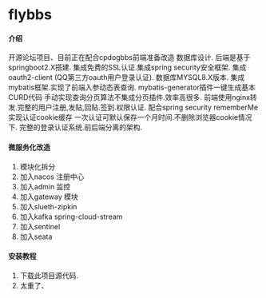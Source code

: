 # flybbs

#### 介绍
开源论坛项目、目前正在配合cpdogbbs前端准备改造
数据库设计.
后端是基于springboot2.X搭建.
集成免费的SSL认证.集成spring security安全框架.
集成oauth2-client (QQ第三方oauth用户登录认证).
数据库MYSQL8.X版本.
集成mybatis框架.实现了前端入参动态表查询.
mybatis-generator插件一键生成基本CURD代码
手动实现查询分页算法不集成分页插件.效率高很多.
前端使用nginx转发.完整的用户注册,发贴,回贴.签到.权限认证.
配合spring security rememberMe实现认证cookie缓存
一次认证可默认保存一个月时间.不删除浏览器cookie情况下.
完整的登录认证系统.前后端分离的架构.

#### 微服务化改造
1. 模块化拆分
2. 加入nacos 注册中心
3. 加入admin 监控
4. 加入gateway 模块
5. 加入slueth-zipkin 
6. 加入kafka spring-cloud-stream
7. 加入sentinel 
8. 加入seata 

#### 安装教程

1.  下载此项目源代码.
2.  太重了、